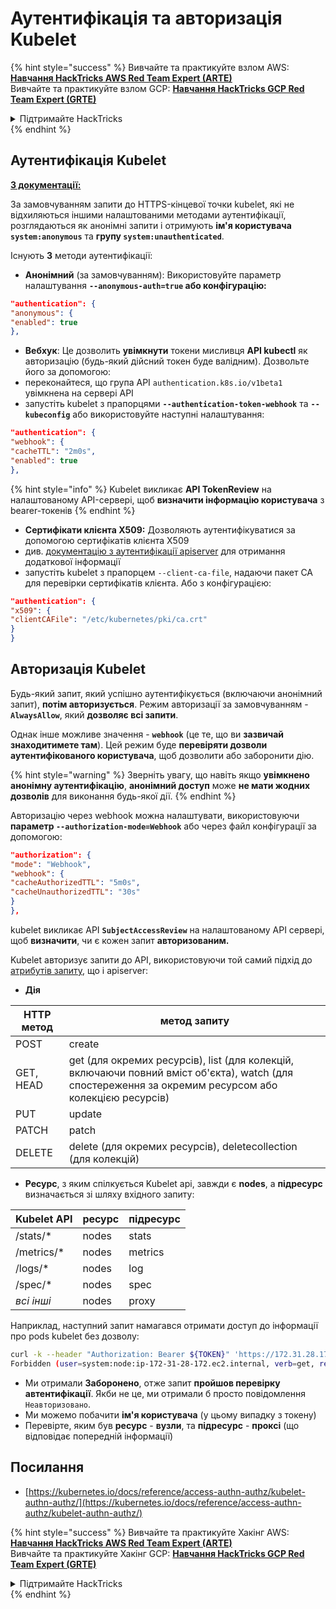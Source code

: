 # Аутентифікація та авторизація Kubelet

{% hint style="success" %}
Вивчайте та практикуйте взлом AWS: <img src="/.gitbook/assets/image.png" alt="" data-size="line">[**Навчання HackTricks AWS Red Team Expert (ARTE)**](https://training.hacktricks.xyz/courses/arte)<img src="/.gitbook/assets/image.png" alt="" data-size="line">\
Вивчайте та практикуйте взлом GCP: <img src="/.gitbook/assets/image (2).png" alt="" data-size="line">[**Навчання HackTricks GCP Red Team Expert (GRTE)**<img src="/.gitbook/assets/image (2).png" alt="" data-size="line">](https://training.hacktricks.xyz/courses/grte)

<details>

<summary>Підтримайте HackTricks</summary>

* Перевірте [**плани підписки**](https://github.com/sponsors/carlospolop)!
* **Приєднуйтесь до** 💬 [**групи Discord**](https://discord.gg/hRep4RUj7f) або [**групи Telegram**](https://t.me/peass) або **слідкуйте** за нами на **Twitter** 🐦 [**@hacktricks\_live**](https://twitter.com/hacktricks\_live)**.**
* **Поширюйте хакерські трюки, надсилаючи PR до** [**HackTricks**](https://github.com/carlospolop/hacktricks) та [**HackTricks Cloud**](https://github.com/carlospolop/hacktricks-cloud) репозиторіїв GitHub.

</details>
{% endhint %}

## Аутентифікація Kubelet <a href="#kubelet-authentication" id="kubelet-authentication"></a>

**[З документації:](https://kubernetes.io/docs/reference/access-authn-authz/kubelet-authn-authz/)**

За замовчуванням запити до HTTPS-кінцевої точки kubelet, які не відхиляються іншими налаштованими методами аутентифікації, розглядаються як анонімні запити і отримують **ім'я користувача `system:anonymous`** та **групу `system:unauthenticated`**.

Існують **3** методи аутентифікації:

* **Анонімний** (за замовчуванням): Використовуйте параметр налаштування **`--anonymous-auth=true` або конфігурацію:**
```json
"authentication": {
"anonymous": {
"enabled": true
},
```
* **Вебхук**: Це дозволить **увімкнути** токени мисливця **API kubectl** як авторизацію (будь-який дійсний токен буде валідним). Дозвольте його за допомогою:
* переконайтеся, що група API `authentication.k8s.io/v1beta1` увімкнена на сервері API
* запустіть kubelet з прапорцями **`--authentication-token-webhook`** та **`--kubeconfig`** або використовуйте наступні налаштування:
```json
"authentication": {
"webhook": {
"cacheTTL": "2m0s",
"enabled": true
},
```
{% hint style="info" %}
Kubelet викликає **API TokenReview** на налаштованому API-сервері, щоб **визначити інформацію користувача** з bearer-токенів
{% endhint %}

* **Сертифікати клієнта X509:** Дозволяють аутентифікуватися за допомогою сертифікатів клієнта X509
* див. [документацію з аутентифікації apiserver](https://kubernetes.io/docs/reference/access-authn-authz/authentication/#x509-client-certs) для отримання додаткової інформації
* запустіть kubelet з прапорцем `--client-ca-file`, надаючи пакет CA для перевірки сертифікатів клієнта. Або з конфігурацією:
```json
"authentication": {
"x509": {
"clientCAFile": "/etc/kubernetes/pki/ca.crt"
}
}
```
## Авторизація Kubelet <a href="#kubelet-authentication" id="kubelet-authentication"></a>

Будь-який запит, який успішно аутентифікується (включаючи анонімний запит), **потім авторизується**. Режим авторизації за замовчуванням - **`AlwaysAllow`**, який **дозволяє всі запити**.

Однак інше можливе значення - **`webhook`** (це те, що ви **зазвичай знаходитимете там**). Цей режим буде **перевіряти дозволи аутентифікованого користувача**, щоб дозволити або заборонити дію.

{% hint style="warning" %}
Зверніть увагу, що навіть якщо **увімкнено анонімну аутентифікацію**, **анонімний доступ** може **не мати жодних дозволів** для виконання будь-якої дії.
{% endhint %}

Авторизацію через webhook можна налаштувати, використовуючи **параметр `--authorization-mode=Webhook`** або через файл конфігурації за допомогою:
```json
"authorization": {
"mode": "Webhook",
"webhook": {
"cacheAuthorizedTTL": "5m0s",
"cacheUnauthorizedTTL": "30s"
}
},
```
kubelet викликає API **`SubjectAccessReview`** на налаштованому API сервері, щоб **визначити**, чи є кожен запит **авторизованим.**

Kubelet авторизує запити до API, використовуючи той самий підхід до [атрибутів запиту](https://kubernetes.io/docs/reference/access-authn-authz/authorization/#review-your-request-attributes), що і apiserver:

* **Дія**

| HTTP метод | метод запиту                                                                                                                                                  |
| --------- | ------------------------------------------------------------------------------------------------------------------------------------------------------------- |
| POST      | create                                                                                                                                                        |
| GET, HEAD | get (для окремих ресурсів), list (для колекцій, включаючи повний вміст об'єкта), watch (для спостереження за окремим ресурсом або колекцією ресурсів) |
| PUT       | update                                                                                                                                                        |
| PATCH     | patch                                                                                                                                                         |
| DELETE    | delete (для окремих ресурсів), deletecollection (для колекцій)                                                                                         |

* **Ресурс**, з яким спілкується Kubelet api, завжди є **nodes**, а **підресурс** визначається зі шляху вхідного запиту:

| Kubelet API  | ресурс | підресурс |
| ------------ | -------- | ----------- |
| /stats/\*    | nodes    | stats       |
| /metrics/\*  | nodes    | metrics     |
| /logs/\*     | nodes    | log         |
| /spec/\*     | nodes    | spec        |
| _всі інші_ | nodes    | proxy       |

Наприклад, наступний запит намагався отримати доступ до інформації про pods kubelet без дозволу:
```bash
curl -k --header "Authorization: Bearer ${TOKEN}" 'https://172.31.28.172:10250/pods'
Forbidden (user=system:node:ip-172-31-28-172.ec2.internal, verb=get, resource=nodes, subresource=proxy)
```
* Ми отримали **Заборонено**, отже запит **пройшов перевірку автентифікації**. Якби не це, ми отримали б просто повідомлення `Неавторизовано`.
* Ми можемо побачити **ім'я користувача** (у цьому випадку з токену)
* Перевірте, яким був **ресурс** - **вузли**, та **підресурс** - **проксі** (що відповідає попередній інформації)

## Посилання

* [https://kubernetes.io/docs/reference/access-authn-authz/kubelet-authn-authz/](https://kubernetes.io/docs/reference/access-authn-authz/kubelet-authn-authz/)

{% hint style="success" %}
Вивчайте та практикуйте Хакінг AWS:<img src="/.gitbook/assets/image.png" alt="" data-size="line">[**Навчання HackTricks AWS Red Team Expert (ARTE)**](https://training.hacktricks.xyz/courses/arte)<img src="/.gitbook/assets/image.png" alt="" data-size="line">\
Вивчайте та практикуйте Хакінг GCP: <img src="/.gitbook/assets/image (2).png" alt="" data-size="line">[**Навчання HackTricks GCP Red Team Expert (GRTE)**<img src="/.gitbook/assets/image (2).png" alt="" data-size="line">](https://training.hacktricks.xyz/courses/grte)

<details>

<summary>Підтримайте HackTricks</summary>

* Перевірте [**плани підписки**](https://github.com/sponsors/carlospolop)!
* **Приєднуйтесь до** 💬 [**групи Discord**](https://discord.gg/hRep4RUj7f) або [**групи Telegram**](https://t.me/peass) або **слідкуйте** за нами на **Twitter** 🐦 [**@hacktricks\_live**](https://twitter.com/hacktricks\_live)**.**
* **Поширюйте хакерські трюки, надсилаючи PR до** [**HackTricks**](https://github.com/carlospolop/hacktricks) та [**HackTricks Cloud**](https://github.com/carlospolop/hacktricks-cloud) репозиторіїв GitHub.

</details>
{% endhint %}
